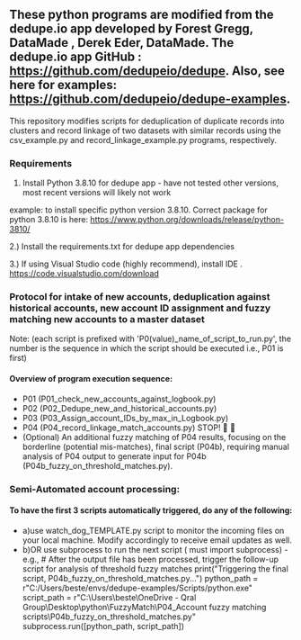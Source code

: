 ## These python programs are modified from the dedupe.io app developed by Forest Gregg, DataMade , Derek Eder, DataMade. The dedupe.io app GitHub : https://github.com/dedupeio/dedupe. Also, see here for examples: https://github.com/dedupeio/dedupe-examples.
This repository modifies scripts for deduplication of duplicate records into clusters and record linkage of two datasets with similar records using the csv_example.py and record_linkage_example.py programs, respectively.

### Requirements
1) Install Python 3.8.10  for dedupe app - have not tested other versions, most recent versions will likely not work
   
example: to install specific python version 3.8.10. Correct package for python 3.8.10 is here: https://www.python.org/downloads/release/python-3810/

2.) Install the requirements.txt for dedupe app dependencies

3.) If using Visual Studio code (highly recommend), install IDE . https://code.visualstudio.com/download


### Protocol for intake of new accounts, deduplication against historical accounts, new account ID assignment and fuzzy matching new accounts to a master dataset
Note: (each script is prefixed with 'P0(value)_name_of_script_to_run.py', the number is the sequence in which the script should be executed i.e., P01 is first)

#### Overview of program execution sequence: 
- P01 (P01_check_new_accounts_against_logbook.py)
-  P02 (P02_Dedupe_new_and_historical_accounts.py)
-  P03 (P03_Assign_account_IDs_by_max_in_Logbook.py)
-  P04 (P04_record_linkage_match_accounts.py) STOP! :stop_sign: 	:eyes:
-  (Optional) An additional fuzzy matching of P04 results, focusing on the borderline (potential mis-matches), final script (P04b), requiring manual analysis of P04 output to generate input for P04b (P04b_fuzzy_on_threshold_matches.py). 


### Semi-Automated account processing: 
#### To have the first 3 scripts automatically triggered, do any of the following: 
- a)use watch_dog_TEMPLATE.py script to monitor the incoming files on your local machine. Modify accordingly to receive email updates as well.
- b)OR use subprocess to run the next script ( must import subprocess)
      - e.g.,     # After the output file has been processed, trigger the follow-up script for analysis of threshold fuzzy matches
          print("Triggering the final script,  P04b_fuzzy_on_threshold_matches.py...")
          python_path = r"C:/Users/beste/envs/dedupe-examples/Scripts/python.exe"
          script_path = r"C:\Users\beste\OneDrive - Qral Group\Desktop\python\FuzzyMatch\P04_Account fuzzy matching scripts\P04b_fuzzy_on_threshold_matches.py"
          subprocess.run([python_path, script_path])
